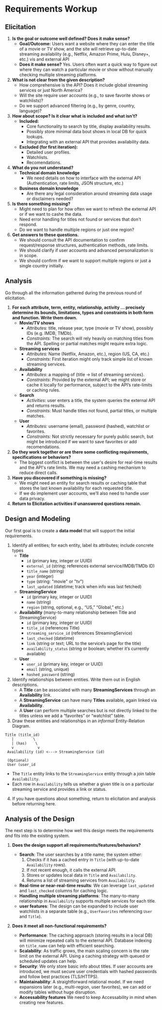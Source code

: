# Requirements Workup

## Elicitation

1. **Is the goal or outcome well defined?  Does it make sense?**
    - **Goal/Outcome:** Users want a website where they can enter the title of a movie or TV show, and the site will retrieve up-to-date streaming availability (e.g., Netflix, Amazon Prime, Hulu, Disney+, etc.) vis and external API
    - **Does it make sense?** Yes. Users often want a quick way to figure out where they can watch a particular movie or show without manually checking multiple streaming platforms.
2. **What is not clear from the given description?**
    - How comprehensive is the API? Does it include global streaming services or just North America?
    - Will the site require user accounts (e.g., to save favorite shows or watchlists)?
    - Do we support advanced filtering (e.g., by genre, country, language)?
3. **How about scope?  Is it clear what is included and what isn't?**
    - **Included:** 
        - Core functionality to search by title, display availability results.
        - Possibly store minimal data bout shows in local DB for quick lookups.
        - Integrating with an external API that provides availability data.
    - **Excluded (for first iteration):**
        - Detailed user profiles.
        - Watchlists.
        - Recomendations.
4. **What do you not understand?**
    - **Technical domain knowledge**
        - We need details on how to interface with the external API (Authentication, rate limits, JSON structure, etc.)
    - **Business domain knowledge**
        - Are there any legal consideration around streaming data usage or disclaimers needed?
5. **Is there something missing?**
    - Might need to plan for how often we want to refresh the external API or if we want to cashe the data.
    - Need error handling for titles not found or services that don't respond.
    - Do we want to handle multiple regions or just one region?
6. **Get answers to these questions.**
    - We should consult the API documentation to confirm request/response structures, authentication methods, rate limits.
    - We should clarify if user accounts and advanced personalization is in scope.
    - We should confirm if we want to support multiple regions or just a single country initially.

## Analysis

Go through all the information gathered during the previous round of elicitation.  

1. **For each attribute, term, entity, relationship, activity ... precisely determine its bounds, limitations, types and constraints in both form and function.  Write them down.**
    - **Movie/TV shows**
        - *Attributes:* title, release year, type (movie or TV show), possibly IDs (e.g. IMDB, TMDb).
        - *Constraints:* The search will rely heavily on matching titles from the API. Spelling or partial matches might require extra logic.
    - **Streaming services**
        - *Attributes:* Name (Netflix, Amazon, etc.), region (US, CA, etc.)
        - *Constraints:* First iteration might only track simple list of known streaming services.
    - **Availability**  
        - *Attributes*: a mapping of {title → list of streaming services}.  
        - *Constraints*: Provided by the external API; we might store or cache it locally for performance, subject to the API’s rate-limits or caching rules.  
    - **Search**  
        - *Activities*: user enters a title, the system queries the external API and returns results.  
        - *Constraints*: Must handle titles not found, partial titles, or multiple matches.
    - **User**
        - *Attributes:* username (email), password (hashed), watchlist or favorites.
        - *Constraints:* Not strictly necessary for purely public search, but might be introduced if we want to save favorites or add recomendations.
2. **Do they work together or are there some conflicting requirements, specifications or behaviors?**
    - The biggest conflict is between the user's desire for real-time results and the API's rate limits. We may need a cashing mechanism to reduce direct calls.
3. **Have you discovered if something is missing?**
    - We might need an entity for search results or caching table that stores the last known availability for each requested title.
    - If we do implement user accounts, we'll also need to handle user data privacy.
4. **Return to Elicitation activities if unanswered questions remain.**


## Design and Modeling
Our first goal is to create a **data model** that will support the initial requirements.

1. Identify all entities;  for each entity, label its attributes; include concrete types
    - **Title**
        - `id` (primary key, integer or UUID)
        - `external_id` (string; references external service/IMDB/TMDb ID)
        - `title_name` (string)
        - `year` (integer)
        - `type` (string: "movie" or "tv")
        - `last_updated` (datetime; track when info was last fetched)
    - **StreamingService**  
        - `id` (primary key, integer or UUID)  
        - `name` (string)  
        - `region` (string, optional, e.g., “US,” “Global,” etc.)
    - **Availability** (many-to-many relationship between Title and StreamingService)  
        - `id` (primary key, integer or UUID)  
        - `title_id` (references Title)  
        - `streaming_service_id` (references StreamingService)  
        - `last_checked` (datetime)  
        - `link` (string or text; URL to the service’s page for the title)  
        - `availability_status` (string or boolean; whether it’s currently available)
    - **User**  
        - `user_id` (primary key, integer or UUID)  
        - `email` (string, unique)  
        - `hashed_password` (string)
2. Identify relationships between entities.  Write them out in English descriptions.
    - A **Title** can be associated with many **StreamingServices** through an **Availability** link.  
    - A **StreamingService** can have many **Titles** available, again linked via **Availability**.  
    - A **User** can perform multiple searches but is not directly linked to the titles unless we add a “favorites” or “watchlist” table.
3. Draw these entities and relationships in an _informal_ Entity-Relation Diagram.

```
Title (title_id)
   |         \
   | (has)    \
   v           v
 Availability (id) <---> StreamingService (id)

 (Optional)
 User (user_id
```
- The `Title` entity links to the `StreamingService` entity through a join table `Availability`.  
- Each row in `Availability` tells us whether a given title is on a particular streaming service and provides a link or status.

4. If you have questions about something, return to elicitation and analysis before returning here.

## Analysis of the Design
The next step is to determine how well this design meets the requirements _and_ fits into the existing system.

1. **Does the design support all requirements/features/behaviors?**  
   - **Search**: The user searches by a title name; the system either:  
        1. Checks if it has a cached entry in `Title` (with up-to-date `Availability` rows).  
        2. If not recent enough, it calls the external API.  
        3. Stores or updates local data in `Title` and `Availability`.  
        4. Returns a list of streaming services from `Availability`.  
   - **Real-time or near-real-time results**: We can leverage `last_updated` and `last_checked` columns for caching logic.  
   - **Handling multiple streaming platforms**: The many-to-many relationship in `Availability` supports multiple services for each title.  
   - **user features**: The design can be expanded to include user watchlists in a separate table (e.g., `UserFavorites` referencing `User` and `Title`).

2. **Does it meet all non-functional requirements?**  
    - **Performance**: The caching approach (storing results in a local DB) will minimize repeated calls to the external API. Database indexing on `title_name` can help with efficient searching.  
    - **Scalability**: As traffic grows, the main scaling concern is the rate limit on the external API. Using a caching strategy with queued or scheduled updates can help.  
    - **Security**: We only store basic info about titles. If user accounts are introduced, we must secure user credentials with hashed passwords and follow best practices (TLS/HTTPS).  
    - **Maintainability**: A straightforward relational model. If we need expansions later (e.g., multi-region, user favorites), we can add or modify tables without huge disruption.
    - **Accessability features** We need to keep Accessability in mind when creating new features.

